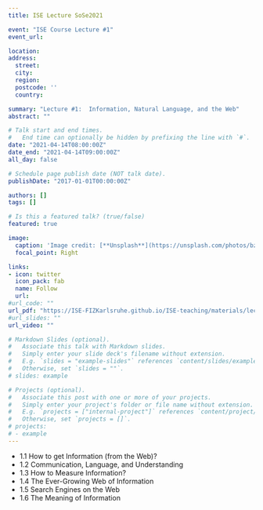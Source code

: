 ```yaml
---
title: ISE Lecture SoSe2021

event: "ISE Course Lecture #1"
event_url: 

location: 
address:
  street: 
  city: 
  region: 
  postcode: ''
  country: 

summary: "Lecture #1:  Information, Natural Language, and the Web"
abstract: ""

# Talk start and end times.
#   End time can optionally be hidden by prefixing the line with `#`.
date: "2021-04-14T08:00:00Z"
date_end: "2021-04-14T09:00:00Z"
all_day: false

# Schedule page publish date (NOT talk date).
publishDate: "2017-01-01T00:00:00Z"

authors: []
tags: []

# Is this a featured talk? (true/false)
featured: true

image:
  caption: 'Image credit: [**Unsplash**](https://unsplash.com/photos/bzdhc5b3Bxs)'
  focal_point: Right

links:
- icon: twitter
  icon_pack: fab
  name: Follow
  url: 
#url_code: ""
url_pdf: "https://ISE-FIZKarlsruhe.github.io/ISE-teaching/materials/lecture/01-ISE2021-Information.pdf"
#url_slides: ""
url_video: ""

# Markdown Slides (optional).
#   Associate this talk with Markdown slides.
#   Simply enter your slide deck's filename without extension.
#   E.g. `slides = "example-slides"` references `content/slides/example-slides.md`.
#   Otherwise, set `slides = ""`.
# slides: example

# Projects (optional).
#   Associate this post with one or more of your projects.
#   Simply enter your project's folder or file name without extension.
#   E.g. `projects = ["internal-project"]` references `content/project/deep-learning/index.md`.
#   Otherwise, set `projects = []`.
# projects:
# - example
---
```

- 1.1  How to get Information (from the Web)?
- 1.2  Communication, Language, and Understanding
- 1.3  How to Measure Information?
- 1.4  The Ever-Growing Web of Information
- 1.5  Search Engines on the Web
- 1.6  The Meaning of Information
